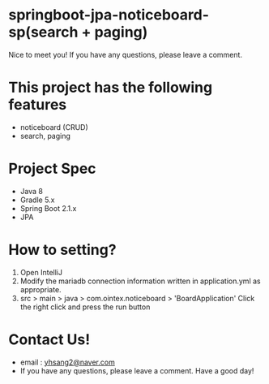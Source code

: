 # springboot-jpa-noticeboard-sp(search + paging)
Nice to meet you! If you have any questions, please leave a comment.

# This project has the following features
- noticeboard (CRUD)
- search, paging

# Project Spec
- Java 8
- Gradle 5.x
- Spring Boot 2.1.x
- JPA

# How to setting?
1. Open IntelliJ
2. Modify the mariadb connection information written in application.yml as appropriate.
6. src > main > java > com.ointex.noticeboard > 'BoardApplication' Click the right click and press the run button

# Contact Us!
- email : yhsang2@naver.com
- If you have any questions, please leave a comment. Have a good day!

